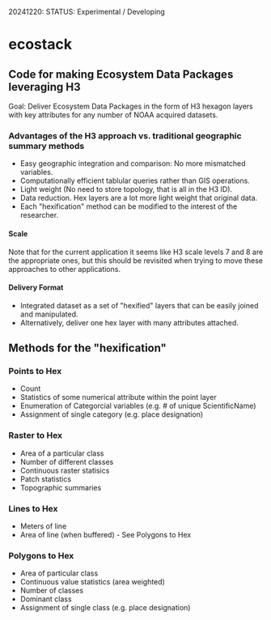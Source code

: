 20241220: STATUS: Experimental / Developing

# ecostack 
## Code for making Ecosystem Data Packages leveraging H3
Goal: Deliver Ecosystem Data Packages in the form of H3 hexagon layers with key attributes for any number of NOAA acquired datasets. 

### Advantages of the H3 approach vs. traditional geographic summary methods
- Easy geographic integration and comparison: No more mismatched variables.  
- Computationally efficient tablular queries rather than GIS operations.
- Light weight (No need to store topology, that is all in the H3 ID).
- Data reduction. Hex layers are a lot more light weight that original data.
- Each "hexification" method can be modified to the interest of the researcher.

#### Scale
Note that for the current application it seems like H3 scale levels 7 and 8 are the appropriate ones, but this should be revisited when trying to move these approaches to other applications.  

#### Delivery Format
- Integrated dataset as a set of "hexified" layers that can be easily joined and manipulated.  
- Alternatively, deliver one hex layer with many attributes attached.  

## Methods for the "hexification"

### Points to Hex
- Count
- Statistics of some numerical attribute within the point layer
- Enumeration of Categorcial variables (e.g. # of unique ScientificName)
- Assignment of single category (e.g. place designation)

### Raster to Hex
- Area of a particular class
- Number of different classes
- Continuous raster statisics
- Patch statistics
- Topographic summaries

### Lines to Hex
- Meters of line
- Area of line (when buffered) - See Polygons to Hex

### Polygons to Hex
- Area of particular class
- Continuous value statistics (area weighted)
- Number of classes
- Dominant class
- Assignment of single class (e.g. place designation)

